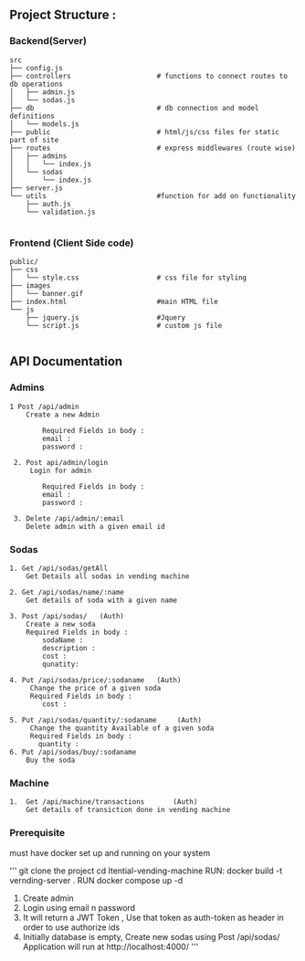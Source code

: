 ## Project Structure :

### Backend(Server)
```
src
├── config.js
├── controllers                     # functions to connect routes to db operations
│   ├── admin.js
│   └── sodas.js
├── db                              # db connection and model definitions
│   └── models.js
├── public                          # html/js/css files for static part of site
├── routes                          # express middlewares (route wise)
│   ├── admins
│   │   └── index.js
│   └── sodas
│       └── index.js
├── server.js
└── utils                           #function for add on functionality
    ├── auth.js
    └── validation.js


```
### Frontend (Client Side code)
```
public/
├── css
│   └── style.css                   # css file for styling
├── images
│   └── banner.gif
├── index.html                      #main HTML file
└── js
    ├── jquery.js                   #Jquery
    └── script.js                   # custom js file 


```


## API Documentation 


### Admins 

    1 Post /api/admin 
        Create a new Admin 
        
            Required Fields in body :
            email :
            password :
        
     2. Post api/admin/login 
         Login for admin 
           
            Required Fields in body :
            email :
            password :
        
     3. Delete /api/admin/:email
        Delete admin with a given email id



### Sodas 
    1. Get /api/sodas/getAll
        Get Details all sodas in vending machine 

    2. Get /api/sodas/name/:name
        Get details of soda with a given name 

    3. Post /api/sodas/   (Auth)
        Create a new soda 
        Required Fields in body :
            sodaName :
            description :
            cost :
            qunatity:  

    4. Put /api/sodas/price/:sodaname   (Auth)
         Change the price of a given soda 
         Required Fields in body :
            cost :

    5. Put /api/sodas/quantity/:sodaname     (Auth)
         Change the quantity Available of a given soda
         Required Fields in body :
           quantity :
    6. Put /api/sodas/buy/:sodaname          
        Buy the soda 

### Machine 

    1.  Get /api/machine/transactions       (Auth)
        Get details of transiction done in vending machine 


### Prerequisite
must have docker set up and running on your system


'''
git clone the project
cd Itential-vending-machine 
RUN:  docker build -t vernding-server .
RUN docker compose up -d

1. Create admin 
2. Login using email n password 
2. It will return a JWT Token , Use that token as auth-token as header in order to use authorize ids
3. Initially database is empty, Create new sodas using Post /api/sodas/
Application will run at http://localhost:4000/
'''

